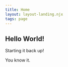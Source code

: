 ```yaml
---
title: Home
layout: layout-landing.njx
tags: page
---
```


## Hello World!
Starting it back up!

You know it.